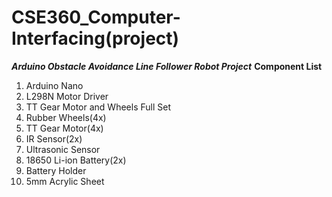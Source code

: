 # CSE360_Computer-Interfacing(project)
**_Arduino Obstacle Avoidance Line Follower Robot Project_**
**Component List**
1) Arduino Nano 
2) L298N Motor Driver
3) TT Gear Motor and Wheels Full Set
4) Rubber Wheels(4x)
5) TT Gear Motor(4x)
6) IR Sensor(2x)
7) Ultrasonic Sensor
8) 18650 Li-ion Battery(2x)
9) Battery Holder
9) 5mm Acrylic Sheet
